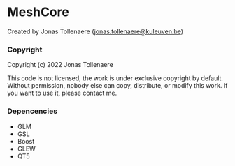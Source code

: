 # MeshCore

Created by Jonas Tollenaere (jonas.tollenaere@kuleuven.be)


### Copyright
Copyright (c) 2022 Jonas Tollenaere

This code is not licensed, the work is under exclusive copyright by default. Without permission, nobody else can copy, distribute, or modify this work. If you want to use it, please contact me.

### Depencencies
* GLM
* GSL
* Boost
* GLEW
* QT5